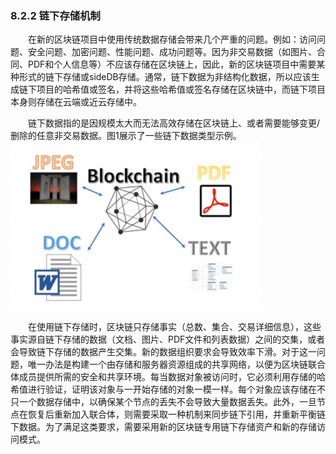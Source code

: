 ### 8.2.2 链下存储机制
&emsp;&emsp;在新的区块链项目中使用传统数据存储会带来几个严重的问题。例如：访问问题、安全问题、加密问题、性能问题、成功问题等。因为非交易数据（如图片、合同、PDF和个人信息等）不应该存储在区块链上，因此，新的区块链项目中需要某种形式的链下存储或sideDB存储。通常，链下数据为非结构化数据，所以应该生成链下项目的哈希值或签名，并将这些哈希值或签名存储在区块链中，而链下项目本身则存储在云端或近云存储中。

&emsp;&emsp;链下数据指的是因规模太大而无法高效存储在区块链上、或者需要能够变更/删除的任意非交易数据。图1展示了一些链下数据类型示例。![08111126-1.png](./figures/0822156-1.png)

&emsp;&emsp;在使用链下存储时，区块链只存储事实（总数、集合、交易详细信息），这些事实源自链下存储的数据（文档、图片、PDF文件和列表数据）之间的交集，或者会导致链下存储的数据产生交集。新的数据组织要求会导致效率下滑。对于这一问题，唯一办法是构建一个由存储和服务器资源组成的共享网络，以便为区块链联合体成员提供所需的安全和共享环境。每当数据对象被访问时，它必须利用存储的哈希值进行验证，证明该对象与一开始存储的对象一模一样。每个对象应该存储在不只一个数据存储中，以确保某个节点的丢失不会导致大量数据丢失。此外，一旦节点在恢复后重新加入联合体，则需要采取一种机制来同步链下引用，并重新平衡链下数据。为了满足这类要求，需要采用新的区块链专用链下存储资产和新的存储访问模式。
